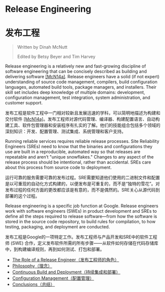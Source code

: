 # **Release Engineering**

# **发布工程**

> Written by Dinah McNutt
>
> Edited by Betsy Beyer and Tim Harvey

Release engineering is a relatively new and fast-growing discipline of software engineering that can be concisely described as building and delivering software [[McN14a]](https://www.usenix.org/system/files/login/articles/05_mcnutt.pdf). Release engineers have a solid (if not expert) understanding of source code management, compilers, build configuration languages, automated build tools, package managers, and installers. Their skill set includes deep knowledge of multiple domains: development, configuration management, test integration, system administration, and customer support.

发布工程是软件工程中一门相对较新且发展迅速的学科，可以简明地描述为构建和交付软件 [[McN14a]](https://www.usenix.org/system/files/login/articles/05_mcnutt.pdf)。发布工程师对源代码管理、编译器、构建配置语言、自动构建工具、软件包管理器和安装程序有扎实的了解。他们的技能组合包括多个领域的深刻知识：开发、配置管理、测试集成、系统管理和客户支持。

Running reliable services requires reliable release processes. Site Reliability Engineers (SREs) need to know that the binaries and configurations they use are built in a reproducible, automated way so that releases are repeatable and aren’t "unique snowflakes." Changes to any aspect of the release process should be intentional, rather than accidental. SREs care about this process from source code to deployment.

运行可靠的服务需要可靠的发布过程。SRE需要知道他们使用的二进制文件和配置是以可重现的自动化方式构建的，以便发布是可重复的，而不是“独特的雪花”。对发布过程的任何方面的更改都应该是有意的，而不是偶然的。SRE关心从源代码到部署的这个过程。

Release engineering is a specific job function at Google. Release engineers work with software engineers (SWEs) in product development and SREs to define all the steps required to release software—from how the software is stored in the source code repository, to build rules for compilation, to how testing, packaging, and deployment are conducted.

发布工程是Google的一项特定工作。发布工程师与产品开发和SRE中的软件工程师 (SWE) 合作，定义发布软件所需的所有步骤——从软件如何存储在代码存储库中，到构建编译规则，再到如何测试、打包和部署。

- [The Role of a Release Engineer（发布工程师的角色）](the_role_of_a_release_engineer.md)
- [Philosophy（理念）](philosophy.md)
- [Continuous Build and Deployment（持续集成和部署）](continuous_build_and_deployment.md)
- [Configuration Management（配置管理）](configuration_management.md)
- [Conclusions（总结）](conclusions.md)
